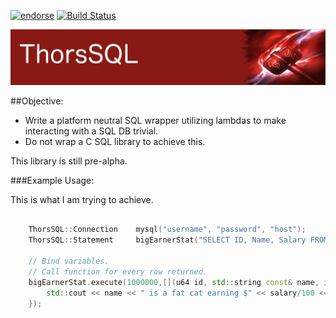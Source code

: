[![endorse](http://api.coderwall.com/lokiastari/endorsecount.png)](http://coderwall.com/lokiastari)
[![Build Status](https://travis-ci.org/Loki-Astari/ThorsSQL.svg?branch=master)](https://travis-ci.org/Loki-Astari/ThorsSQL)

![ThorStream](../img/stream.jpg)

##Objective:

* Write a platform neutral SQL wrapper utilizing lambdas to make interacting with a SQL DB trivial.
* Do not wrap a C SQL library to achieve this.

This library is still pre-alpha.  


###Example Usage:

This is what I am trying to achieve.

````c++

    ThorsSQL::Connection    mysql("username", "password", "host");
    ThorsSQL::Statement     bigEarnerStat("SELECT ID, Name, Salary FROM Employee WHERE Salary > %");

    // Bind variables.
    // Call function for every row returned.
    bigEarnerStat.execute(1000000,[](u64 id, std::string const& name, int salary, ){
        std::cout << name << " is a fat cat earning $" << salary/100 << "." << salary%100 << "\n";
    });
````

